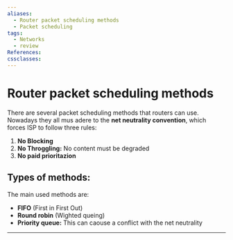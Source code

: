 ```yaml
---
aliases:
  - Router packet scheduling methods
  - Packet scheduling
tags:
  - Networks
  - review
References: 
cssclasses:
---
```

# Router packet scheduling methods
There are several packet scheduling methods that routers can use. Nowadays they all mus adere to the **net neutrality convention**, which forces ISP to follow three rules: 
1. **No Blocking** 
2. **No Throggling:** No content must be degraded
3. **No paid prioritazion**

## Types of methods:
The main used methods are: 
+ **FIFO** (First in First Out)
+ **Round robin** (Wighted queing)
+ **Priority queue:** This can caouse a conflict with the net neutrality
***